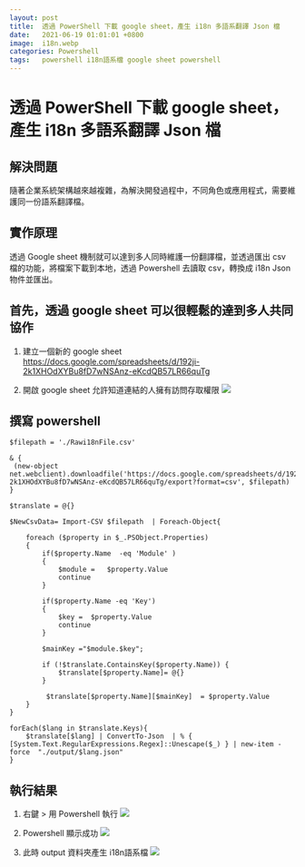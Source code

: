 ```yaml
---
layout: post
title:  透過 PowerShell 下載 google sheet，產生 i18n 多語系翻譯 Json 檔
date:   2021-06-19 01:01:01 +0800
image:  i18n.webp
categories: Powershell
tags:   powershell i18n語系檔 google sheet powershell
---
```

# 透過 PowerShell 下載 google sheet，產生 i18n 多語系翻譯 Json 檔

## 解決問題
隨著企業系統架構越來越複雜，為解決開發過程中，不同角色或應用程式，需要維護同一份語系翻譯檔。

## 實作原理
透過 Google sheet 機制就可以達到多人同時維護一份翻譯檔，並透過匯出 csv 檔的功能，將檔案下載到本地，透過 Powershell 去讀取 csv，轉換成 i18n Json 物件並匯出。

## 首先，透過 google sheet 可以很輕鬆的達到多人共同協作
1. 建立一個新的 google sheet<br/>
https://docs.google.com/spreadsheets/d/192ji-2k1XHOdXYBu8fD7wNSAnz-eKcdQB57LR66quTg

2. 開啟 google sheet 允許知道連結的人擁有訪問存取權限
![](https://i.imgur.com/qE4PGtE.webp)

## 撰寫 powershell 

```
$filepath = './Rawi18nFile.csv'

& { 
 (new-object net.webclient).downloadfile('https://docs.google.com/spreadsheets/d/192ji-2k1XHOdXYBu8fD7wNSAnz-eKcdQB57LR66quTg/export?format=csv', $filepath)
}

$translate = @{}

$NewCsvData= Import-CSV $filepath  | Foreach-Object{       
   
    foreach ($property in $_.PSObject.Properties)
    {
		if($property.Name  -eq 'Module' )
		{
			$module =	$property.Value
			continue
		}
		
		if($property.Name -eq 'Key')
		{		
			$key =	$property.Value
			continue
		}		
				
		$mainKey ="$module.$key";
			
		if (!$translate.ContainsKey($property.Name)) {			
			$translate[$property.Name]= @{}			
		}	
	
		 $translate[$property.Name][$mainKey]  = $property.Value			        
    }           
}

forEach($lang in $translate.Keys){    
	$translate[$lang] | ConvertTo-Json  | % { [System.Text.RegularExpressions.Regex]::Unescape($_) } | new-item -force  "./output/$lang.json"  
}
```

## 執行結果
1. 右鍵 > 用 Powershell 執行
![](https://i.imgur.com/yFzgsmD.webp)

2. Powershell 顯示成功
![](https://i.imgur.com/3gspFI9.webp)

3. 此時 output 資料夾產生 i18n語系檔
![](https://i.imgur.com/E75vtja.webp)


